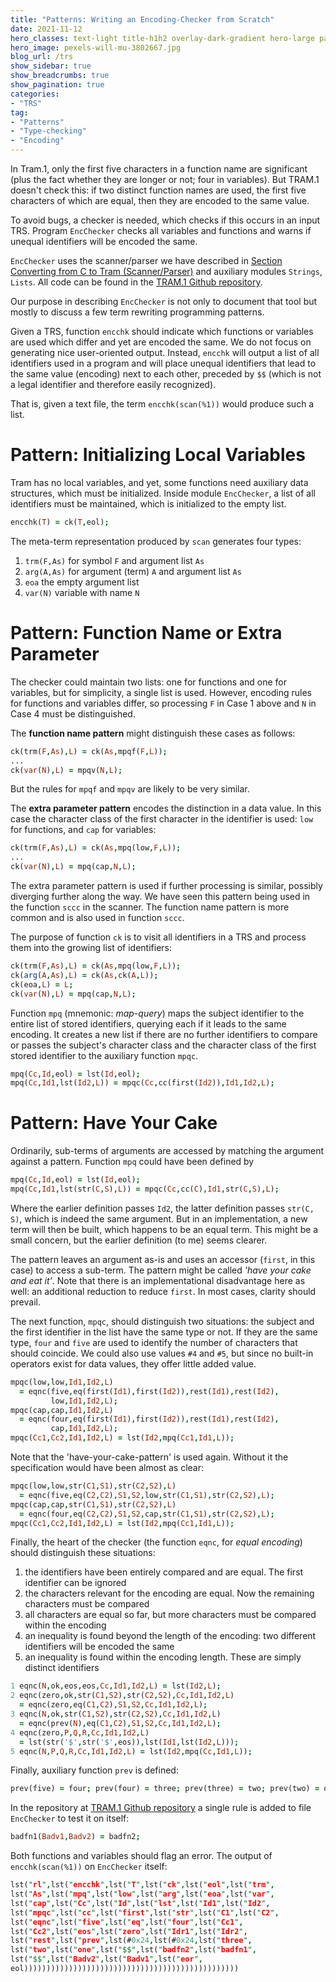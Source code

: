 ```yaml
---
title: "Patterns: Writing an Encoding-Checker from Scratch"
date: 2021-11-12
hero_classes: text-light title-h1h2 overlay-dark-gradient hero-large parallax
hero_image: pexels-will-mu-3802667.jpg
blog_url: /trs
show_sidebar: true
show_breadcrumbs: true
show_pagination: true
categories:
- "TRS"
tag:
- "Patterns"
- "Type-checking"
- "Encoding"
---
```

In Tram.1, only the first five characters in a function name are significant (plus the fact whether they are longer or not; four in variables). But TRAM.1 doesn't check this: if two distinct function names are used, the first five characters of which are equal, then they are encoded to the same value.

To avoid bugs, a checker is needed, which checks if this occurs in an input TRS. Program `EncChecker` checks all variables and functions and warns if unequal identifiers will be encoded the same.

`EncChecker` uses the scanner/parser we have described in [Section Converting from C to Tram (Scanner/Parser)](/trs/convertingctotram/) and auxiliary modules `Strings`, `Lists`. All code can be found in the [TRAM.1 Github repository](https://github.com/BabelfishNL/Tram.git).

Our purpose in describing `EncChecker` is not only to document that tool but mostly to discuss a few term rewriting programming patterns.

Given a TRS, function `encchk` should indicate which functions or variables are used which differ and yet are encoded the same. We do not focus on generating nice user-oriented output. Instead, `encchk` will output a list of all identifiers used in a program and will place unequal identifiers that lead to the same value (encoding) next to each other, preceded by `$$` (which is not a legal identifier and therefore easily recognized).

That is, given a text file, the term `encchk(scan(%1))` would produce such a list.

# Pattern: Initializing Local Variables
Tram has no local variables, and yet, some functions need auxiliary data structures, which must be initialized. Inside module `EncChecker`, a list of all identifiers must be maintained, which is initialized to the empty list.

```Prolog
encchk(T) = ck(T,eol);
```

The meta-term representation produced by `scan` generates four types:

1. `trm(F,As)` for symbol `F` and argument list `As`
1. `arg(A,As)` for argument (term) `A` and argument list `As`
1. `eoa` the empty argument list
1. `var(N)` variable with name `N`

# Pattern: Function Name or Extra Parameter
The checker could maintain two lists: one for functions and one for variables, but for simplicity, a single list is used. However, encoding rules for functions and variables differ, so processing `F` in Case 1 above and `N` in Case 4 must be distinguished. 

The **function name pattern** might distinguish these cases as follows:

```Prolog {linenos=false}
ck(trm(F,As),L) = ck(As,mpqf(F,L));
...
ck(var(N),L) = mpqv(N,L);
```

But the rules for `mpqf` and `mpqv` are likely to be very similar.

The **extra parameter pattern** encodes the distinction in a data value. In this case the character class of the first character in the identifier is used: `low` for functions, and `cap` for variables:

```Prolog {linenos=false}
ck(trm(F,As),L) = ck(As,mpq(low,F,L));
...
ck(var(N),L) = mpq(cap,N,L);
```

The extra parameter pattern is used if further processing is similar, possibly diverging further along the way. We have seen this pattern being used in the function `sccc` in the scanner. The function name pattern is more common and is also used in function `sccc`.

The purpose of function `ck` is to visit all identifiers in a TRS and process them into the growing list of identifiers:

```Prolog
ck(trm(F,As),L) = ck(As,mpq(low,F,L));
ck(arg(A,As),L) = ck(As,ck(A,L));
ck(eoa,L) = L;
ck(var(N),L) = mpq(cap,N,L);
```

Function `mpq` (mnemonic: *map-query*) maps the subject identifier to the entire list of stored identifiers, querying each if it leads to the same encoding. It creates a new list if there are no further identifiers to compare or passes the subject's character class and the character class of the first stored identifier to the auxiliary function `mpqc`.

```Prolog
mpq(Cc,Id,eol) = lst(Id,eol);
mpq(Cc,Id1,lst(Id2,L)) = mpqc(Cc,cc(first(Id2)),Id1,Id2,L);
```

# Pattern: Have Your Cake
Ordinarily, sub-terms of arguments are accessed by matching the argument against a pattern. Function `mpq` could have been defined by

```Prolog
mpq(Cc,Id,eol) = lst(Id,eol);
mpq(Cc,Id1,lst(str(C,S),L)) = mpqc(Cc,cc(C),Id1,str(C,S),L);
```

Where the earlier definition passes `Id2`, the latter definition passes `str(C, S)`, which is indeed the same argument. But in an implementation, a new term will then be built, which happens to be an equal term. This might be a small concern, but the earlier definition (to me) seems clearer.

The pattern leaves an argument as-is and uses an accessor (`first`, in this case) to access a sub-term. The pattern might be called *'have your cake and eat it'*. Note that there is an implementational disadvantage here as well: an additional reduction to reduce `first`. In most cases, clarity should prevail.

The next function, `mpqc`, should distinguish two situations: the subject and the first identifier in the list have the same type or not. If they are the same type, `four` and `five` are used to identify the number of characters that should coincide. We could also use values `#4` and `#5`, but since no built-in operators exist for data values, they offer little added value.

```Prolog {linenos=false}
mpqc(low,low,Id1,Id2,L)
  = eqnc(five,eq(first(Id1),first(Id2)),rest(Id1),rest(Id2),
         low,Id1,Id2,L);
mpqc(cap,cap,Id1,Id2,L)
  = eqnc(four,eq(first(Id1),first(Id2)),rest(Id1),rest(Id2),
         cap,Id1,Id2,L);
mpqc(Cc1,Cc2,Id1,Id2,L) = lst(Id2,mpq(Cc1,Id1,L));
```

Note that the 'have-your-cake-pattern' is used again. Without it the specification would have been almost as clear:

```Prolog {linenos=false}
mpqc(low,low,str(C1,S1),str(C2,S2),L)
  = eqnc(five,eq(C2,C2),S1,S2,low,str(C1,S1),str(C2,S2),L);
mpqc(cap,cap,str(C1,S1),str(C2,S2),L)
  = eqnc(four,eq(C2,C2),S1,S2,cap,str(C1,S1),str(C2,S2),L);
mpqc(Cc1,Cc2,Id1,Id2,L) = lst(Id2,mpq(Cc1,Id1,L));
```

Finally, the heart of the checker (the function `eqnc`, for *equal encoding*) should distinguish these situations:
1. the identifiers have been entirely compared and are equal. The first identifier can be ignored
2. the characters relevant for the encoding are equal. Now the remaining characters must be compared
3. all characters are equal so far, but more characters must be compared within the encoding
4. an inequality is found beyond the length of the encoding: two different identifiers will be encoded the same
5. an inequality is found within the encoding length. These are simply distinct identifiers

```Prolog {linenos=false}
1 eqnc(N,ok,eos,eos,Cc,Id1,Id2,L) = lst(Id2,L);
2 eqnc(zero,ok,str(C1,S2),str(C2,S2),Cc,Id1,Id2,L)
  = eqnc(zero,eq(C1,C2),S1,S2,Cc,Id1,Id2,L);
3 eqnc(N,ok,str(C1,S2),str(C2,S2),Cc,Id1,Id2,L)
  = eqnc(prev(N),eq(C1,C2),S1,S2,Cc,Id1,Id2,L);
4 eqnc(zero,P,Q,R,Cc,Id1,Id2,L) 
  = lst(str('$',str('$',eos)),lst(Id1,lst(Id2,L)));
5 eqnc(N,P,Q,R,Cc,Id1,Id2,L) = lst(Id2,mpq(Cc,Id1,L));
```

Finally, auxiliary function `prev` is defined:

```Prolog
prev(five) = four; prev(four) = three; prev(three) = two; prev(two) = one; prev(one) = zero;
```

In the repository at  [TRAM.1 Github repository](https://github.com/BabelfishNL/Tram.git) a single rule is added to file `EncChecker` to test it on itself:

```Prolog
badfn1(Badv1,Badv2) = badfn2;
```
 Both functions and variables should flag an error. The output of `encchk(scan(%1))` on `EncChecker` itself:
  
```Prolog
lst("rl",lst("encchk",lst("T",lst("ck",lst("eol",lst("trm",
lst("As",lst("mpq",lst("low",lst("arg",lst("eoa",lst("var",
lst("cap",lst("Cc",lst("Id",lst("lst",lst("Id1",lst("Id2",
lst("mpqc",lst("cc",lst("first",lst("str",lst("C1",lst("C2",
lst("eqnc",lst("five",lst("eq",lst("four",lst("Cc1",
lst("Cc2",lst("eos",lst("zero",lst("Idr1",lst("Idr2",
lst("rest",lst("prev",lst(#0x24,lst(#0x24,lst("three",
lst("two",lst("one",lst("$$",lst("badfn2",lst("badfn1",
lst("$$",lst("Badv2",lst("Badv1",lst("eor",
eol))))))))))))))))))))))))))))))))))))))))))))))))
```



